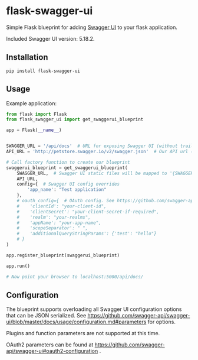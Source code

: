 # flask-swagger-ui

Simple Flask blueprint for adding [Swagger UI](https://github.com/swagger-api/swagger-ui) to your flask application.

Included Swagger UI version: 5.18.2.

## Installation

`pip install flask-swagger-ui`

## Usage

Example application:

```python
from flask import Flask
from flask_swagger_ui import get_swaggerui_blueprint

app = Flask(__name__)


SWAGGER_URL = '/api/docs'  # URL for exposing Swagger UI (without trailing '/')
API_URL = 'http://petstore.swagger.io/v2/swagger.json'  # Our API url (can of course be a local resource)

# Call factory function to create our blueprint
swaggerui_blueprint = get_swaggerui_blueprint(
    SWAGGER_URL,  # Swagger UI static files will be mapped to '{SWAGGER_URL}/dist/'
    API_URL,
    config={  # Swagger UI config overrides
        'app_name': "Test application"
    },
    # oauth_config={  # OAuth config. See https://github.com/swagger-api/swagger-ui#oauth2-configuration .
    #    'clientId': "your-client-id",
    #    'clientSecret': "your-client-secret-if-required",
    #    'realm': "your-realms",
    #    'appName': "your-app-name",
    #    'scopeSeparator': " ",
    #    'additionalQueryStringParams': {'test': "hello"}
    # }
)

app.register_blueprint(swaggerui_blueprint)

app.run()

# Now point your browser to localhost:5000/api/docs/

```

## Configuration

The blueprint supports overloading all Swagger UI configuration options that can be JSON serialized.
See https://github.com/swagger-api/swagger-ui/blob/master/docs/usage/configuration.md#parameters for options.

Plugins and function parameters are not supported at this time.

OAuth2 parameters can be found at https://github.com/swagger-api/swagger-ui#oauth2-configuration .
